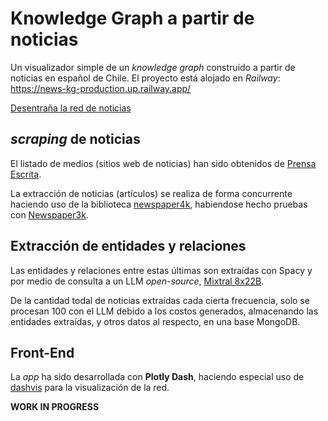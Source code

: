 # Knowledge Graph a partir de noticias

Un visualizador simple de un *knowledge graph* construido a partir de noticias en español de Chile. El proyecto está alojado en *Railway*: https://news-kg-production.up.railway.app/

[Desentraña la red de noticias](https://news-kg-production.up.railway.app/)

## *scraping* de noticias

El listado de medios (sitios web de noticias) han sido obtenidos de [Prensa Escrita](https://www.prensaescrita.com/#google_vignette).

La extracción de noticias (artículos) se realiza de forma concurrente haciendo uso de la biblioteca [newspaper4k](https://pypi.org/project/newspaper4k/), habiendose hecho pruebas con [Newspaper3k](https://github.com/codelucas/newspaper).

## Extracción de entidades y relaciones

Las entidades y relaciones entre estas últimas son extraídas con Spacy y por medio de consulta a un LLM *open-source*, [Mixtral 8x22B](https://mistral.ai/technology/#models).

De la cantidad todal de noticias extraídas cada cierta frecuencia, solo se procesan 100 con el LLM debido a los costos generados, almacenando las entidades extraídas, y otros datos al respecto, en una base MongoDB.

## Front-End

La *app* ha sido desarrollada con **Plotly Dash**, haciendo especial uso de [dashvis](https://pypi.org/project/dashvis/) para la visualización de la red.

**WORK IN PROGRESS**